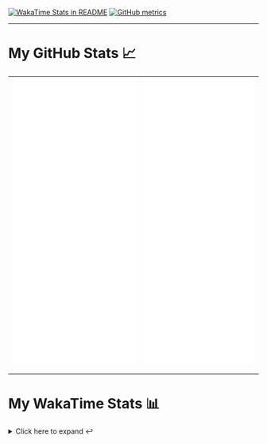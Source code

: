 [![WakaTime Stats in README](https://github.com/LOsioChico/LOsioChico/actions/workflows/waka.yml/badge.svg)](https://github.com/LOsioChico/LOsioChico/actions/workflows/waka.yml) [![GitHub metrics](https://github.com/LOsioChico/LOsioChico/actions/workflows/metrics.yml/badge.svg)](https://github.com/LOsioChico/LOsioChico/actions/workflows/metrics.yml)

---

# My GitHub Stats 📈

| ![](./assets/metrics.svg) | ![](./assets/metrics2.svg) |
| ------------------------- | -------------------------- |

---

# My WakaTime Stats 📊

<details>
<summary>Click here to expand ↩️</summary>
<br>

<!--START_SECTION:waka-->
![Code Time](http://img.shields.io/badge/Code%20Time-1%2C657%20hrs%2058%20mins-blue)

![Lines of code](https://img.shields.io/badge/From%20Hello%20World%20I%27ve%20Written-315.2%20thousand%20lines%20of%20code-blue)

**🐱 My GitHub Data** 

> 📦 516.0 kB Used in GitHub's Storage 
 > 
> 🏆 860 Contributions in the Year 2024
 > 
> 🚫 Not Opted to Hire
 > 
> 📜 17 Public Repositories 
 > 
> 🔑 28 Private Repositories 
 > 
**I'm a Night 🦉** 

```text
🌞 Morning                506 commits         ████░░░░░░░░░░░░░░░░░░░░░   14.25 % 
🌆 Daytime                1048 commits        ███████░░░░░░░░░░░░░░░░░░   29.50 % 
🌃 Evening                1175 commits        ████████░░░░░░░░░░░░░░░░░   33.08 % 
🌙 Night                  823 commits         ██████░░░░░░░░░░░░░░░░░░░   23.17 % 
```
📅 **I'm Most Productive on Saturday** 

```text
Monday                   500 commits         ████░░░░░░░░░░░░░░░░░░░░░   14.08 % 
Tuesday                  548 commits         ████░░░░░░░░░░░░░░░░░░░░░   15.43 % 
Wednesday                392 commits         ███░░░░░░░░░░░░░░░░░░░░░░   11.04 % 
Thursday                 628 commits         ████░░░░░░░░░░░░░░░░░░░░░   17.68 % 
Friday                   557 commits         ████░░░░░░░░░░░░░░░░░░░░░   15.68 % 
Saturday                 646 commits         █████░░░░░░░░░░░░░░░░░░░░   18.19 % 
Sunday                   281 commits         ██░░░░░░░░░░░░░░░░░░░░░░░   07.91 % 
```


📊 **This Week I Spent My Time On** 

```text
💬 Programming Languages: 
Scala                    2 hrs 59 mins       ████████████░░░░░░░░░░░░░   47.14 % 
TypeScript               43 mins             ███░░░░░░░░░░░░░░░░░░░░░░   11.39 % 
YAML                     37 mins             ██░░░░░░░░░░░░░░░░░░░░░░░   09.77 % 
Astro                    35 mins             ██░░░░░░░░░░░░░░░░░░░░░░░   09.31 % 
Other                    34 mins             ██░░░░░░░░░░░░░░░░░░░░░░░   09.14 % 
```

**I Mostly Code in TypeScript** 

```text
TypeScript               25 repos            ████████████░░░░░░░░░░░░░   48.08 % 
Scala                    5 repos             ██░░░░░░░░░░░░░░░░░░░░░░░   09.62 % 
Python                   3 repos             █░░░░░░░░░░░░░░░░░░░░░░░░   05.77 % 
Astro                    2 repos             █░░░░░░░░░░░░░░░░░░░░░░░░   03.85 % 
Java                     1 repo              ░░░░░░░░░░░░░░░░░░░░░░░░░   01.92 % 
```




 Last Updated on 24/08/2024 00:54:06 UTC
<!--END_SECTION:waka-->

## </details>
